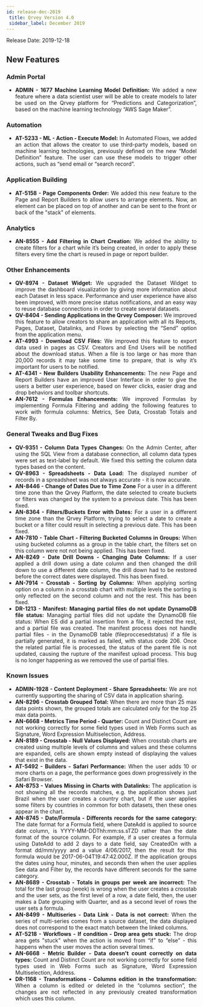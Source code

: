 ```yaml
---
id: release-dec-2019
 title: Qrvey Version 4.0
 sidebar_label: December 2019
---
```

<div style="text-align: justify">

Release Date: 2019-12-18
## New Features

### Admin Portal

*   **ADMIN - 1677 Machine Learning Model Definition:** We added a new feature where a data scientist user will be able to create models to later be used on the Qrvey platform for “Predictions and Categorization”, based on the machine learning technology “AWS Sage Maker”.

### Automation
*   **AT-5233 - ML - Action - Execute Model:** In Automated Flows, we added an action that allows the creator to use third-party models, based on machine learning technologies, previously defined on the new “Model Definition” feature. The user can use these models to trigger other actions, such as “send email or “search record”.

### Application Building

*   **AT-5158 - Page Components Order:** We added this new feature to the Page and Report Builders to allow users to arrange elements. Now, an element can be placed on top of another and can be sent to the front or back of the "stack" of elements.

### Analytics

*   **AN-8555 - Add Filtering in Chart Creation:** We added the ability to create filters for a chart while it’s being created, in order to apply these filters every time the chart is reused in page or report builder.

### **Other Enhancements**

*   **QV-8974 - Dataset Widget:** We upgraded the Dataset Widget to improve the dashboard visualization by giving more information about each Dataset in less space. Performance and user experience have also been improved, with more precise status notifications, and an easy way to reuse database connections in order to create several datasets.
*   **QV-8404 - Sending Applications in the Qrvey Composer:** We improved this feature to allow creators to share an application with all its Reports, Pages, Dataset, Datalinks, and Flows by selecting the “Send” option from the application menu.
*   **AT-4993 - Download CSV Files:** We improved this feature to export data used in pages as CSV. Creators and End Users will be notified about the download status. When a file is too large or has more than 20,000 records it may take some time to prepare, that is why it’s important for users to be notified.
*   **AT-4341 - New Builders Usability Enhancements:** The new Page and Report Builders have an improved User Interface in order to give the users a better user experience, based on fewer clicks, easier drag and drop behaviors and toolbar shortcuts.
*   **AN-7612 - Formulas Enhancements:** We improved Formulas by implementing Formula Filtering and adding the following features to work with formula columns: Metrics, See Data, Crosstab Totals and Filter By.


### **General Tweaks and Bug Fixes**

*   **QV-9351 - Column Data Types Changes:** On the Admin Center, after using the SQL View from a database connection, all column data types were set as text-label by default. We fixed this setting the column data types based on the content.
*   **QV-8963 - Spreadsheets - Data Load:** The displayed number of records in a spreadsheet was not always accurate - it is now accurate.
*   **AN-8446 - Change of Dates Due to Time Zone** For a user in a different time zone than the Qrvey Platform, the date selected to create buckets or filters was changed by the system to a previous date. This has been fixed.
*   **AN-8364 - Filters/Buckets Error with Dates:** For a user in a different time zone than the Qrvey Platform, trying to select a date to create a bucket or a filter could result in selecting a previous date. This has been fixed.
*   **AN-7810 - Table Chart - Filtering Bucketed Columns in Groups:**  When using bucketed columns as a group in the table chart, the filters set on this column were not not being applied. This has been fixed.
*   **AN-8249 - Date Drill Downs - Changing Date Columns:** If a user applied a drill down using a date column and then changed the drill down to use a different date column, the drill down had to be restored before the correct dates were displayed.  This has been fixed.
*   **AN-7914 - Crosstab - Sorting by Columns:** When applying sorting option on a column in a crosstab chart with multiple levels the sorting is only reflected on the second column and not the rest.   This has been fixed.
*   **DR-1213 - Manifest: Managing partial files do not update DynamoDB file status:** Managing partial files did not update the DynamoDB file status: When ES did a partial insertion from a file, it rejected the rest, and a partial file was created. The manifest process does not handle partial files - in the DynamoDB table (fileproccesedstatus) if a file is partially generated, it is marked as failed, with status code 206. Once the related partial file is processed, the status of the parent file is not updated, causing the rupture of the manifest upload process. This bug is no longer happening as we removed the use of partial files.

### **Known Issues**

*   **ADMIN-1928 - Content Deployment - Share Spreadsheets:** We are not currently supporting the sharing of CSV data in application sharing. 
*   **AN-8296 - Crosstab Grouped Total:** When there are more than 25 max data points shown, the grouped totals are calculated only for the top 25 max data points. 
*   **AN-6668 - Metrics Time Period - Quarter:** Count and Distinct Count are not working correctly for some field types used in Web Forms such as Signature, Word Expression Multiselection, Address.
*   **AN-8189 - Crosstab - Null Values Displayed:** When crosstab charts are created using multiple levels of columns and values and these columns are expanded, cells are shown empty instead of displaying the values that exist in the data.
*   **AT-5492 - Builders - Safari Performance:** When the user adds 10 or more charts on a page, the performance goes down progressively in the Safari Browser.
*   **AN-8753 - Values Missing in Charts with Datalinks:** The application is not showing all the records matches, e.g. the application shows just Brazil when the user creates a country chart, but if the user applies some filters by countries in common for both datasets, then these ones appear in the chart.
*   **AN-8745 - Date/Formula - Differents records for the same category:** The date format for a Formula field, where DateAdd is applied to source date column, is YYYY-MM-DDThh:mm:ss.sTZD rather than the date format of the source column. For example, if a user creates a formula using DateAdd to add 2 days to a date field, say CreatedOn with a format dd/mm/yyyy and a value 4/06/2017, then the result for this formula would be 2017-06-04T19:47:42.000Z. If the application groups the dates using  hour, minutes, and seconds then when the user applies See data and Filter by, the records have different seconds for the same category.
*   **AN-8689 - Crosstab - Totals in groups per week are incorrect:** The total for the last group (week) is wrong when the user creates a crosstab and the user sets, as the first level of a row, a date field, then, the user makes a Date grouping with Quarter, and as a second level of rows the user sets a formula.
*   **AN-8499 - Multiseries - Data Link - Data is not correct:** When the series of multi-series comes from a source dataset, the data displayed does not correspond to the exact match between the linked columns.
*   **AT-5218 - Workflows - If condition - Drop area gets stuck:** The drop area gets "stuck" when the action is moved from “if” to “else” - this happens when the user moves the action several times.
*   **AN-6668 - Metric Builder - Data doesn't count correctly on data types:** Count and Distinct Count are not working correctly for some field types used in Web Forms such as Signature, Word Expression Multiselection, Address.
*   **DR-1168 - Transformations - Columns edition in the transformation:** When a column is edited or deleted in the “columns section”, the changes are not reflected in any previously created transformation which uses this column.
